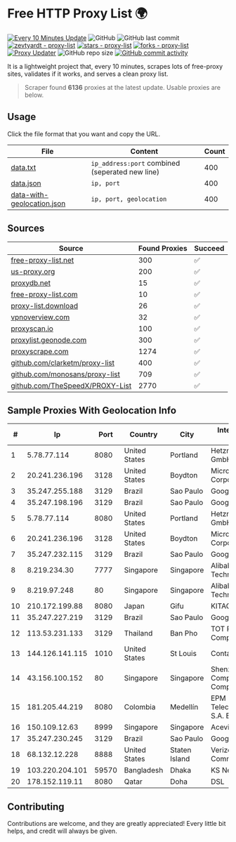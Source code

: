 
# Free HTTP Proxy List 🌍

[![Every 10 Minutes Update](https://github.com/mertguvencli/http-proxy-list/actions/workflows/main.yml/badge.svg?branch=main)](https://github.com/mertguvencli/http-proxy-list/actions/workflows/main.yml)
![GitHub](https://img.shields.io/github/license/mertguvencli/http-proxy-list)
![GitHub last commit](https://img.shields.io/github/last-commit/mertguvencli/http-proxy-list)
[![zevtyardt - proxy-list](https://img.shields.io/static/v1?label=zevtyardt&message=proxy-list&color=blue&logo=github)](https://github.com/zevtyardt/proxy-list "Go to GitHub repo")
[![stars - proxy-list](https://img.shields.io/github/stars/zevtyardt/proxy-list?style=social)](https://github.com/zevtyardt/proxy-list)
[![forks - proxy-list](https://img.shields.io/github/forks/zevtyardt/proxy-list?style=social)](https://github.com/zevtyardt/proxy-list)
[![Proxy Updater](https://github.com/zevtyardt/proxy-list/workflows/Proxy%20Updater/badge.svg)](https://github.com/zevtyardt/proxy-list/actions?query=workflow:"Proxy+Updater")
![GitHub repo size](https://img.shields.io/github/repo-size/zevtyardt/proxy-list)
[![GitHub commit activity](https://img.shields.io/github/commit-activity/m/zevtyardt/proxy-list?logo=commits)](https://github.com/zevtyardt/proxy-list/commits/main)

It is a lightweight project that, every 10 minutes, scrapes lots of free-proxy sites, validates if it works, and serves a clean proxy list.

> Scraper found **6136** proxies at the latest update. Usable proxies are below.

## Usage

Click the file format that you want and copy the URL.

|File|Content|Count|
|----|-------|-----|
|[data.txt](https://raw.githubusercontent.com/mertguvencli/http-proxy-list/main/proxy-list/data.txt)|`ip_address:port` combined (seperated new line)|400|
|[data.json](https://raw.githubusercontent.com/mertguvencli/http-proxy-list/main/proxy-list/data.json)|`ip, port`|400|
|[data-with-geolocation.json](https://raw.githubusercontent.com/mertguvencli/http-proxy-list/main/proxy-list/data-with-geolocation.json)|`ip, port, geolocation`|400|

## Sources

|Source|Found Proxies|Succeed|
|------|-------------|-------|
|[free-proxy-list.net](https://free-proxy-list.net)|300|✅|
|[us-proxy.org](https://www.us-proxy.org)|200|✅|
|[proxydb.net](http://proxydb.net)|15|✅|
|[free-proxy-list.com](https://free-proxy-list.com/?page=&port=&type%5B%5D=http&type%5B%5D=https&up_time=0&search=Search)|10|✅|
|[proxy-list.download](https://www.proxy-list.download/HTTP)|26|✅|
|[vpnoverview.com](https://vpnoverview.com/privacy/anonymous-browsing/free-proxy-servers)|32|✅|
|[proxyscan.io](https://www.proxyscan.io)|100|✅|
|[proxylist.geonode.com](https://proxylist.geonode.com/api/proxy-list?limit=300&page=1&sort_by=lastChecked&sort_type=desc&protocols=http,https)|300|✅|
|[proxyscrape.com](https://api.proxyscrape.com/v2/?request=displayproxies&protocol=http&timeout=10000&country=all&ssl=all&anonymity=all)|1274|✅|
|[github.com/clarketm/proxy-list](https://raw.githubusercontent.com/clarketm/proxy-list/master/proxy-list-raw.txt)|400|✅|
|[github.com/monosans/proxy-list](https://raw.githubusercontent.com/monosans/proxy-list/main/proxies/http.txt)|709|✅|
|[github.com/TheSpeedX/PROXY-List](https://raw.githubusercontent.com/TheSpeedX/PROXY-List/master/http.txt)|2770|✅|


## Sample Proxies With Geolocation Info

|#|Ip|Port|Country|City|Internet Service Provider|
|-|--|----|-------|----|-------------------------|
|1|5.78.77.114|8080|United States|Portland|Hetzner Online GmbH|
|2|20.241.236.196|3128|United States|Boydton|Microsoft Corporation|
|3|35.247.255.188|3129|Brazil|Sao Paulo|Google LLC|
|4|35.247.198.196|3129|Brazil|Sao Paulo|Google LLC|
|5|5.78.77.114|8080|United States|Portland|Hetzner Online GmbH|
|6|20.241.236.196|3128|United States|Boydton|Microsoft Corporation|
|7|35.247.232.115|3129|Brazil|Sao Paulo|Google LLC|
|8|8.219.234.30|7777|Singapore|Singapore|Alibaba (US) Technology Co., Ltd.|
|9|8.219.97.248|80|Singapore|Singapore|Alibaba (US) Technology Co., Ltd.|
|10|210.172.199.88|8080|Japan|Gifu|KITAGATA|
|11|35.247.227.219|3129|Brazil|Sao Paulo|Google LLC|
|12|113.53.231.133|3129|Thailand|Ban Pho|TOT Public Company Limited|
|13|144.126.141.115|1010|United States|St Louis|Contabo Inc.|
|14|43.156.100.152|80|Singapore|Singapore|Shenzhen Tencent Computer Systems Company Limited|
|15|181.205.44.219|8080|Colombia|Medellín|EPM Telecomunicaciones S.A. E.S.P.|
|16|150.109.12.63|8999|Singapore|Singapore|Aceville Pte.ltd|
|17|35.247.230.245|3129|Brazil|Sao Paulo|Google LLC|
|18|68.132.12.228|8888|United States|Staten Island|Verizon Communications|
|19|103.220.204.101|59570|Bangladesh|Dhaka|KS Network|
|20|178.152.119.11|8080|Qatar|Doha|DSL|



## Contributing

Contributions are welcome, and they are greatly appreciated! Every
little bit helps, and credit will always be given.

